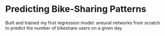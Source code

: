 # Predicting Bike-Sharing Patterns

Built and trained my first regression model: aneural networks from scratch to predict the number of bikeshare users on a given day.
